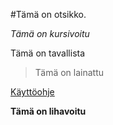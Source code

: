 #Tämä on otsikko.

*Tämä on kursivoitu*

Tämä on tavallista

> Tämä on lainattu

[Käyttöohje](https://github.com/PetuV/otm2016/blob/master/dokumentointi/kaytto-ohje.md)

**Tämä on lihavoitu**
